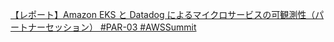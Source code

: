 
[【レポート】Amazon EKS と Datadog によるマイクロサービスの可観測性（パートナーセッション） #PAR-03 #AWSSummit](https://dev.classmethod.jp/articles/aws_summit_japan_2021_datadog/)




